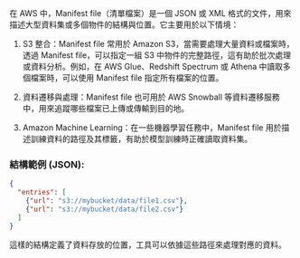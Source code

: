 在 AWS 中，Manifest file（清單檔案）是一個 JSON 或 XML 格式的文件，用來描述大型資料集或多個物件的結構與位置。它主要用於以下情境：

1. S3 整合：Manifest file 常用於 Amazon S3，當需要處理大量資料或檔案時，透過 Manifest file，可以指定一組 S3 中物件的完整路徑，這有助於批次處理或資料分析。例如，在 AWS Glue、Redshift Spectrum 或 Athena 中讀取多個檔案時，可以使用 Manifest file 指定所有檔案的位置。

2. 資料遷移與處理：Manifest file 也可用於 AWS Snowball 等資料遷移服務中，用來追蹤哪些檔案已上傳或傳輸到目的地。

3. Amazon Machine Learning：在一些機器學習任務中，Manifest file 用於描述訓練資料的路徑及其標籤，有助於模型訓練時正確讀取資料集。

### 結構範例 (JSON):
```json
{
  "entries": [
    {"url": "s3://mybucket/data/file1.csv"},
    {"url": "s3://mybucket/data/file2.csv"}
  ]
}
```

這樣的結構定義了資料存放的位置，工具可以依據這些路徑來處理對應的資料。